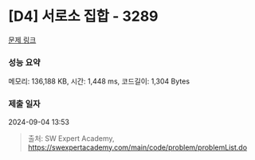 # [D4] 서로소 집합 - 3289 

[문제 링크](https://swexpertacademy.com/main/code/problem/problemDetail.do?contestProbId=AWBJKA6qr2oDFAWr) 

### 성능 요약

메모리: 136,188 KB, 시간: 1,448 ms, 코드길이: 1,304 Bytes

### 제출 일자

2024-09-04 13:53



> 출처: SW Expert Academy, https://swexpertacademy.com/main/code/problem/problemList.do